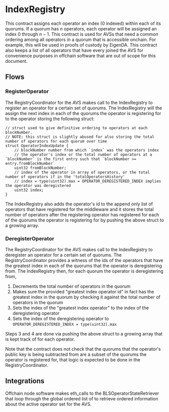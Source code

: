 # IndexRegistry

This contract assigns each operator an index (0 indexed) within each of its quorums. If a quorum has $n$ operators, each operator will be assigned an index $0$ through $n-1$. This contract is used for AVSs that need a common ordering among all operators in a quorum that is accessible onchain. For example, this will be used in proofs of custody by EigenDA. This contract also keeps a list of all operators that have every joined the AVS for convenience purposes in offchain software that are out of scope for this document.

## Flows

### RegisterOperator

The RegistryCoordinator for the AVS makes call to the IndexRegistry to register an operator for a certain set of quorums. The IndexRegistry will the assign the next index in each of the quorums the operator is registering for to the operator storing the following struct:
```solidity
// struct used to give definitive ordering to operators at each blockNumber. 
// NOTE: this struct is slightly abused for also storing the total number of operators for each quorum over time
struct OperatorIndexUpdate {
    // blockNumber number from which `index` was the operators index
    // the operator's index or the total number of operators at a `blockNumber` is the first entry such that `blockNumber >= entry.fromBlockNumber`
    uint32 fromBlockNumber;
    // index of the operator in array of operators, or the total number of operators if in the 'totalOperatorsHistory'
    // index = type(uint32).max = OPERATOR_DEREGISTERED_INDEX implies the operator was deregistered
    uint32 index;
}
```

The IndexRegistry also adds the operator's id to the append only list of operators that have registered for the middleware and it stores the total number of operators after the registering operator has registered for each of the quorums the operator is registering for by pushing the above struct to a growing array.

### DeregisterOperator

The RegistryCoordinator for the AVS makes call to the IndexRegistry to deregister an operator for a certain set of quorums. The RegistryCoordinator provides a witness of the ids of the operators that have the greatest index in each of the quorums that the operator is deregistering from. The IndexRegistry then, for each quorum the operator is deregistering from, 
1. Decrements the total number of operators in the quorum
2. Makes sure the provided "greatest index operator id" in fact has the greatest index in the quorum by checking it against the total number of operators in the quorum
3. Sets the index of the "greatest index operator" to the index of the deregistering operator
4. Sets the index of the deregistering operator to `OPERATOR_DEREGISTERED_INDEX = type(uint32).max`

Steps 3 and 4 are done via pushing the above struct to a growing array that is kept track of for each operator.

Note that the contract does not check that the quorums that the operator's public key is being subtracted from are a subset of the quorums the operator is registered for, that logic is expected to be done in the RegistryCoordinator.

## Integrations

Offchain node software makes eth_calls to the BLSOperatorStateRetriever that loop through the global ordered list of to retrieve ordered information about the active operator set for the AVS.